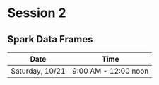 # Session  2 
## Spark Data Frames
| Date | Time |
|------|------|
|  Saturday, 10/21  |  9:00 AM - 12:00 noon 



